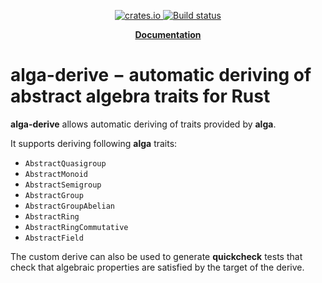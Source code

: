 <p align="center">
    <a href="https://crates.io/crates/alga-derive">
         <img src="http://meritbadge.herokuapp.com/alga-derive?style=flat-square" alt="crates.io">
    </a>
    <a href="https://travis-ci.org/rustsim/alga">
        <img src="https://travis-ci.org/rustsim/alga.svg?branch=master" alt="Build status">
    </a>
</p>
<p align = "center">
    <strong>
        <a href="https://docs.rs/alga-derive">Documentation</a>
    </strong>
</p>

alga-derive − automatic deriving of abstract algebra traits for Rust
========

**alga-derive** allows automatic deriving of traits provided by **alga**.

It supports deriving following **alga** traits:

- `AbstractQuasigroup`
- `AbstractMonoid`
- `AbstractSemigroup`
- `AbstractGroup`
- `AbstractGroupAbelian`
- `AbstractRing`
- `AbstractRingCommutative`
- `AbstractField`

The custom derive can also be used to generate **quickcheck** tests that check
that algebraic properties are satisfied by the target of the derive.
